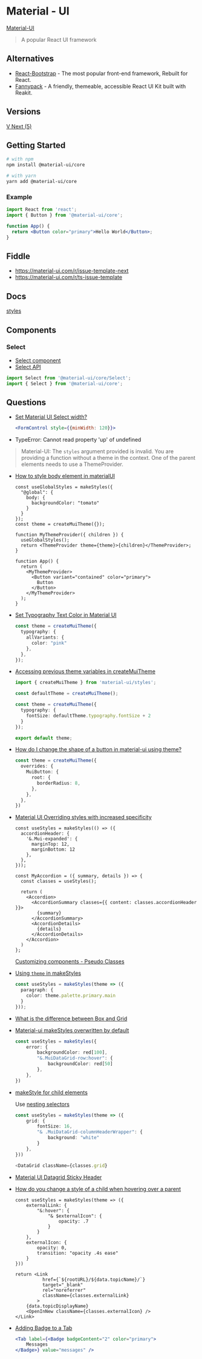 # Material - UI

[Material-UI](https://material-ui.com/)

> A popular React UI framework

## Alternatives

* [React-Bootstrap](https://react-bootstrap.github.io/) - The most popular front-end framework, Rebuilt for React.
* [Fannypack](https://fannypack.style/) - A friendly, themeable, accessible React UI Kit built with Reakit.

## Versions

[V Next (5)](https://next.material-ui.com/components/chips/)

## Getting Started

```bash
# with npm
npm install @material-ui/core

# with yarn
yarn add @material-ui/core
```

### Example

```jsx
import React from 'react';
import { Button } from '@material-ui/core';

function App() {
  return <Button color="primary">Hello World</Button>;
}
```

## Fiddle

* https://material-ui.com/r/issue-template-next
* https://material-ui.com/r/ts-issue-template



## Docs

[styles](https://material-ui.com/styles/basics/)

## Components

### Select

* [Select component](https://material-ui.com/components/selects/)
* [Select API](https://material-ui.com/api/select/)

```ts
import Select from '@material-ui/core/Select';
import { Select } from '@material-ui/core';
```


## Questions

* [Set Material UI Select width?](https://stackoverflow.com/q/56120213/1366033)

  ```jsx
  <FormControl style={{minWidth: 120}}>
  ```


* TypeError: Cannot read property 'up' of undefined

> Material-UI: The `styles` argument provided is invalid.
> You are providing a function without a theme in the context.
> One of the parent elements needs to use a ThemeProvider.

* [How to style body element in materialUI](https://stackoverflow.com/q/64705335/1366033)

  ```tsx
  const useGlobalStyles = makeStyles({
    "@global": {
      body: {
        backgroundColor: "tomato"
      }
    }
  });
  const theme = createMuiTheme({});

  function MyThemeProvider({ children }) {
    useGlobalStyles();
    return <ThemeProvider theme={theme}>{children}</ThemeProvider>;
  }

  function App() {
    return (
      <MyThemeProvider>
        <Button variant="contained" color="primary">
          Button
        </Button>
      </MyThemeProvider>
    );
  }
  ```

* [Set Typography Text Color in Material UI](https://stackoverflow.com/q/60607586/1366033)

  ```ts
  const theme = createMuiTheme({
    typography: {
      allVariants: {
        color: "pink"
      },
    },
  });
  ```

* [Accessing previous theme variables in createMuiTheme](https://stackoverflow.com/q/47977618/1366033)

  ```ts
  import { createMuiTheme } from 'material-ui/styles';

  const defaultTheme = createMuiTheme();

  const theme = createMuiTheme({
    typography: {
      fontSize: defaultTheme.typography.fontSize + 2
    }
  });

  export default theme;
  ```


* [How do I change the shape of a button in material-ui using theme?](https://stackoverflow.com/q/57487071/1366033)

  ```ts
  const theme = createMuiTheme({
    overrides: {
      MuiButton: {
        root: {
          borderRadius: 8,
        },
      },
    },
  })
  ```

* [Material UI Overriding styles with increased specificity](https://stackoverflow.com/q/63880835/1366033)

  ```tsx
  const useStyles = makeStyles(() => ({
    accordionHeader: {
      '&.Mui-expanded': {
        marginTop: 12,
        marginBottom: 12
      },
    },
  }));

  const MyAccordion = ({ summary, details }) => {
    const classes = useStyles();

    return (
      <Accordion>
        <AccordionSummary classes={{ content: classes.accordionHeader }}>
          {summary}
        </AccordionSummary>
        <AccordionDetails>
          {details}
        </AccordionDetails>
      </Accordion>
    )
  };
  ```

  [Customizing components - Pseudo Classes](https://material-ui.com/customization/components/#pseudo-classes)

* [Using `theme` in makeStyles](https://stackoverflow.com/q/59250673/1366033)

  ```ts
  const useStyles = makeStyles(theme => ({
    paragraph: {
      color: theme.palette.primary.main
    }
  }));
  ```

* [What is the difference between Box and Grid](https://stackoverflow.com/q/62744735/1366033)

* [Material-ui makeStyles overwritten by default](https://stackoverflow.com/q/64283026/1366033)


  ```ts
  const useStyles = makeStyles({
      error: {
          backgroundColor: red[100],
          "&.MuiDataGrid-row:hover": {
              backgroundColor: red[50]
          },
      },
  })
  ```

* [makeStyle for child elements](https://stackoverflow.com/q/59178802/1366033)

  Use [nesting selectors](https://material-ui.com/styles/basics/#nesting-selectors)

  ```ts
  const useStyles = makeStyles(theme => ({
      grid: {
          fontSize: 16,
          "& .MuiDataGrid-columnHeaderWrapper": {
              background: "white"
          }
      },
  }))

  <DataGrid className={classes.grid}
  ```

* [Material UI Datagrid Sticky Header](https://stackoverflow.com/q/66435092/1366033)

* [How do you change a style of a child when hovering over a parent](https://stackoverflow.com/q/59178802/1366033)

  ```tsx
  const useStyles = makeStyles(theme => ({
      externalLink: {
          "&:hover": {
              "& $externalIcon": {
                  opacity: .7
              }
          }
      },
      externalIcon: {
          opacity: 0,
          transition: "opacity .4s ease"
      }
  }))

  return <Link
            href={`${rootURL}/${data.topicName}/`}
            target="_blank"
            rel="noreferrer"
            className={classes.externalLink}
          >
      {data.topicDisplayName}
      <OpenInNew className={classes.externalIcon} />
  </Link>
  ```

* [Adding Badge to a Tab](https://stackoverflow.com/q/38697630/1366033)

  ```jsx
  <Tab label={<Badge badgeContent="2" color="primary">
      Messages
  </Badge>} value="messages" />
  ```

